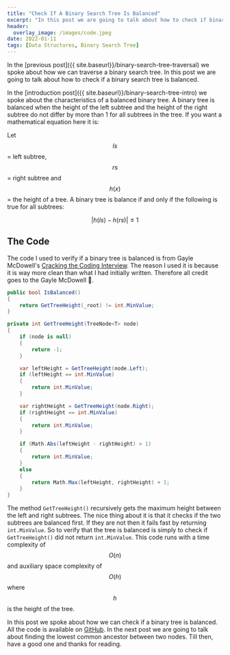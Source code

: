 ```yaml
---
title: "Check If A Binary Search Tree Is Balanced"
excerpt: "In this post we are going to talk about how to check if binary search tree is balanced."
header:
  overlay_image: /images/code.jpeg
date: 2022-01-11
tags: [Data Structures, Binary Search Tree]
---
```


In the [previous post]({{ site.baseurl}}/binary-search-tree-traversal) we spoke about how we can traverse a binary search tree. In this post we are going to talk about how to check if a binary search tree is balanced.

In the [introduction post]({{ site.baseurl}}/binary-search-tree-intro) we spoke about the characteristics of a balanced binary tree. A binary tree is balanced when the height of the left subtree and the height of the right subtree do not differ by more than 1 for all subtrees in the tree. If you want a mathematical equation here it is:

Let $$ ls $$ = left subtree, $$ rs $$ = right subtree and $$ h(x) $$ = the height of a tree. A binary tree is balance if and only if the following is true for all subtrees:

$$ |h(ls) - h(rs)| \leq 1$$

## The Code

The code I used to verify if a binary tree is balanced is from Gayle McDowell's [Cracking the Coding Interview](https://www.amazon.com/Cracking-Coding-Interview-Programming-Questions/dp/0984782850). The reason I used it is because it is way more clean than what I had initially written. Therefore all credit goes to the Gayle McDowell :slightly_smiling_face:.

```csharp
public bool IsBalanced()
{
    return GetTreeHeight(_root) != int.MinValue;
}

private int GetTreeHeight(TreeNode<T> node)
{
    if (node is null)
    {
        return -1;
    }

    var leftHeight = GetTreeHeight(node.Left);
    if (leftHeight == int.MinValue)
    {
        return int.MinValue;
    }

    var rightHeight = GetTreeHeight(node.Right);
    if (rightHeight == int.MinValue)
    {
        return int.MinValue;
    }

    if (Math.Abs(leftHeight - rightHeight) > 1)
    {
        return int.MinValue;
    }
    else
    {
        return Math.Max(leftHeight, rightHeight) + 1;
    }
}
```

The method `GetTreeHeight()` recursively gets the maximum height between the left and right subtrees. The nice thing about it is that it checks if the two subtrees are balanced first. If they are not then it fails fast by returning `int.MinValue`. So to verify that the tree is balanced is simply to check if `GetTreeHeight()` did not return `int.MinValue`. This code runs with a time complexity of $$ O(n) $$ and auxiliary space complexity of $$ O(h) $$ where $$ h $$ is the height of the tree.

In this post we spoke about how we can check if a binary tree is balanced. All the code is available on [GitHub](https://github.com/vince-nyanga/data-structures). In the next post we are going to talk about finding the lowest common ancestor between two nodes. Till then, have a good one and thanks for reading.
